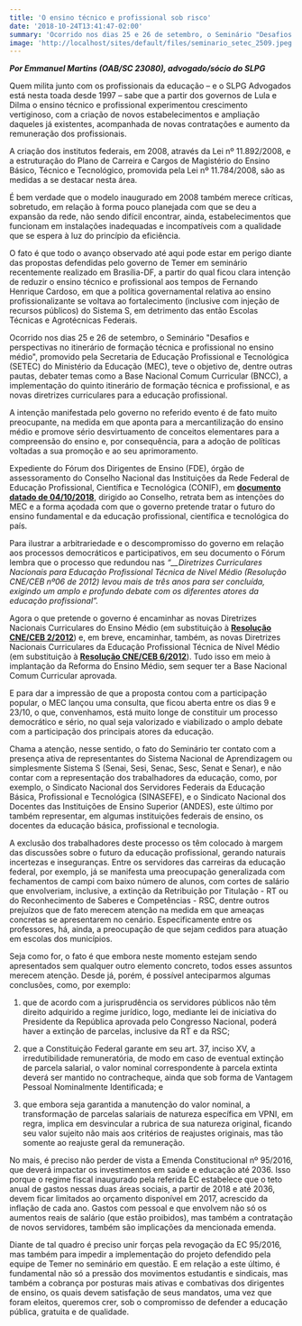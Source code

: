 ```yaml
---
title: 'O ensino técnico e profissional sob risco'
date: '2018-10-24T13:41:47-02:00'
summary: 'Ocorrido nos dias 25 e 26 de setembro, o Seminário "Desafios e perspectivas no itinerário de formação técnica e profissional no ensino médio", promovido pela Secretaria de Educação Profissional e Tecnológica (SETEC) do Ministério da Educação (MEC), teve o objetivo de, dentre outras pautas, debater temas como a Base Nacional Comum Curricular (BNCC), a implementação do quinto itinerário de formação técnica e profissional, e as novas diretrizes curriculares para a educação profissional. A intenção manifestada pelo governo no referido evento é de fato muito preocupante, na medida em que aponta para a mercantilização do ensino médio e promove sério desvirtuamento de conceitos elementares para a compreensão do ensino e, por consequência, para a adoção de políticas voltadas a sua promoção e ao seu aprimoramento.'
image: 'http://localhost/sites/default/files/seminario_setec_2509.jpeg'
---
```


_**Por Emmanuel Martins (OAB/SC 23080), advogado/sócio do SLPG**_

Quem milita junto com os profissionais da educação – e o SLPG Advogados está nesta toada desde 1997 – sabe que a partir dos governos de Lula e Dilma o ensino técnico e profissional experimentou crescimento vertiginoso, com a criação de novos estabelecimentos e ampliação daqueles já existentes, acompanhada de novas contratações e aumento da remuneração dos profissionais.

A criação dos institutos federais, em 2008, através da Lei nº 11.892/2008, e a estruturação do Plano de Carreira e Cargos de Magistério do Ensino Básico, Técnico e Tecnológico, promovida pela Lei nº 11.784/2008, são as medidas a se destacar nesta área.

É bem verdade que o modelo inaugurado em 2008 também merece críticas, sobretudo, em relação à forma pouco planejada com que se deu a expansão da rede, não sendo difícil encontrar, ainda, estabelecimentos que funcionam em instalações inadequadas e incompatíveis com a qualidade que se espera à luz do princípio da eficiência.

O fato é que todo o avanço observado até aqui pode estar em perigo diante das propostas defendidas pelo governo de Temer em seminário recentemente realizado em Brasília-DF, a partir do qual ficou clara intenção de reduzir o ensino técnico e profissional aos tempos de Fernando Henrique Cardoso, em que a política governamental relativa ao ensino profissionalizante se voltava ao fortalecimento (inclusive com injeção de recursos públicos) do Sistema S, em detrimento das então Escolas Técnicas e Agrotécnicas Federais.

Ocorrido nos dias 25 e 26 de setembro, o Seminário "Desafios e perspectivas no itinerário de formação técnica e profissional no ensino médio", promovido pela Secretaria de Educação Profissional e Tecnológica (SETEC) do Ministério da Educação (MEC), teve o objetivo de, dentre outras pautas, debater temas como a Base Nacional Comum Curricular (BNCC), a implementação do quinto itinerário de formação técnica e profissional, e as novas diretrizes curriculares para a educação profissional.

A intenção manifestada pelo governo no referido evento é de fato muito preocupante, na medida em que aponta para a mercantilização do ensino médio e promove sério desvirtuamento de conceitos elementares para a compreensão do ensino e, por consequência, para a adoção de políticas voltadas a sua promoção e ao seu aprimoramento.

Expediente do Fórum dos Dirigentes de Ensino (FDE), órgão de assessoramento do Conselho Nacional das Instituições da Rede Federal de Educação Profissional, Científica e Tecnológica (CONIF), em **[documento datado de 04/10/2018](http://www.ifpb.edu.br/noticias/2018/10/pre-divulga-comunicado-ao-ifpb/oficio-no-12_carta-conif_eventoept.pdf)**, dirigido ao Conselho, retrata bem as intenções do MEC e a forma açodada com que o governo pretende tratar o futuro do ensino fundamental e da educação profissional, científica e tecnológica do país.

Para ilustrar a arbitrariedade e o descompromisso do governo em relação aos processos democráticos e participativos, em seu documento o Fórum lembra que o processo que redundou nas _“\_\_Diretrizes Curriculares Nacionais para Educação Profissional Técnica de Nível Médio (Resolução CNE/CEB nº06 de 2012) levou mais de três anos para ser concluída, exigindo um amplo e profundo debate com os diferentes atores da educação profissional”._

Agora o que pretende o governo é encaminhar as novas Diretrizes Nacionais Curriculares do Ensino Médio (em substituição à **[Resolução CNE/CEB 2/2012](http://portal.mec.gov.br/index.php?option=com_docman&view=download&alias=9864-rceb002-12&Itemid=30192)**) e, em breve, encaminhar, também, as novas Diretrizes Nacionais Curriculares da Educação Profissional Técnica de Nível Médio (em substituição à **[Resolução CNE/CEB 6/2012](http://portal.mec.gov.br/index.php?option=com_docman&view=download&alias=11663-rceb006-12-pdf&category_slug=setembro-2012-pdf&Itemid=30192)**). Tudo isso em meio à implantação da Reforma do Ensino Médio, sem sequer ter a Base Nacional Comum Curricular aprovada.

E para dar a impressão de que a proposta contou com a participação popular, o MEC lançou uma consulta, que ficou aberta entre os dias 9 e 23/10, o que, convenhamos, está muito longe de constituir um processo democrático e sério, no qual seja valorizado e viabilizado o amplo debate com a participação dos principais atores da educação.

Chama a atenção, nesse sentido, o fato do Seminário ter contato com a presença ativa de representantes do Sistema Nacional de Aprendizagem ou simplesmente Sistema S (Senai, Sesi, Senac, Sesc, Senat e Senar), e não contar com a representação dos trabalhadores da educação, como, por exemplo, o Sindicato Nacional dos Servidores Federais da Educação Básica, Profissional e Tecnológica (SINASEFE), e o Sindicato Nacional dos Docentes das Instituições de Ensino Superior (ANDES), este último por também representar, em algumas instituições federais de ensino, os docentes da educação básica, profissional e tecnologia.

A exclusão dos trabalhadores deste processo os têm colocado à margem das discussões sobre o futuro da educação profissional, gerando naturais incertezas e inseguranças. Entre os servidores das carreiras da educação federal, por exemplo, já se manifesta uma preocupação generalizada com fechamentos de campi com baixo número de alunos, com cortes de salário que envolveriam, inclusive, a extinção da Retribuição por Titulação - RT ou do Reconhecimento de Saberes e Competências - RSC, dentre outros prejuízos que de fato merecem atenção na medida em que ameaças concretas se apresentarem no cenário. Especificamente entre os professores, há, ainda, a preocupação de que sejam cedidos para atuação em escolas dos municípios.

Seja como for, o fato é que embora neste momento estejam sendo apresentados sem qualquer outro elemento concreto, todos esses assuntos merecem atenção. Desde já, porém, é possível anteciparmos algumas conclusões, como, por exemplo:

1. que de acordo com a jurisprudência os servidores públicos não têm direito adquirido a regime jurídico, logo, mediante lei de iniciativa do Presidente da República aprovada pelo Congresso Nacional, poderá haver a extinção de parcelas, inclusive da RT e da RSC;

2. que a Constituição Federal garante em seu art. 37, inciso XV, a irredutibilidade remuneratória, de modo em caso de eventual extinção de parcela salarial, o valor nominal correspondente à parcela extinta deverá ser mantido no contracheque, ainda que sob forma de Vantagem Pessoal Nominalmente Identificada; e

3. que embora seja garantida a manutenção do valor nominal, a transformação de parcelas salariais de natureza específica em VPNI, em regra, implica em desvincular a rubrica de sua natureza original, ficando seu valor sujeito não mais aos critérios de reajustes originais, mas tão somente ao reajuste geral da remuneração.

No mais, é preciso não perder de vista a Emenda Constitucional nº 95/2016, que deverá impactar os investimentos em saúde e educação até 2036. Isso porque o regime fiscal inaugurado pela referida EC estabelece que o teto anual de gastos nessas duas áreas sociais, a partir de 2018 e até 2036, devem ficar limitados ao orçamento disponível em 2017, acrescido da inflação de cada ano. Gastos com pessoal e que envolvem não só os aumentos reais de salário (que estão proibidos), mas também a contratação de novos servidores, também são implicações da mencionada emenda.

Diante de tal quadro é preciso unir forças pela revogação da EC 95/2016, mas também para impedir a implementação do projeto defendido pela equipe de Temer no seminário em questão. E em relação a este último, é fundamental não só a pressão dos movimentos estudantis e sindicais, mas também a cobrança por posturas mais ativas e combativas dos dirigentes de ensino, os quais devem satisfação de seus mandatos, uma vez que foram eleitos, queremos crer, sob o compromisso de defender a educação pública, gratuita e de qualidade.
